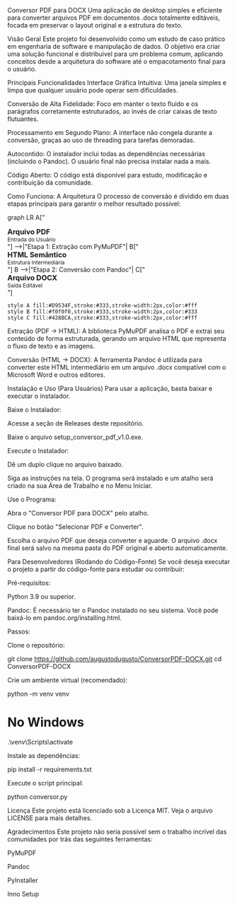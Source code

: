 Conversor PDF para DOCX
Uma aplicação de desktop simples e eficiente para converter arquivos PDF em documentos .docx totalmente editáveis, focada em preservar o layout original e a estrutura do texto.

Visão Geral
Este projeto foi desenvolvido como um estudo de caso prático em engenharia de software e manipulação de dados. O objetivo era criar uma solução funcional e distribuível para um problema comum, aplicando conceitos desde a arquitetura do software até o empacotamento final para o usuário.

Principais Funcionalidades
Interface Gráfica Intuitiva: Uma janela simples e limpa que qualquer usuário pode operar sem dificuldades.

Conversão de Alta Fidelidade: Foco em manter o texto fluido e os parágrafos corretamente estruturados, ao invés de criar caixas de texto flutuantes.

Processamento em Segundo Plano: A interface não congela durante a conversão, graças ao uso de threading para tarefas demoradas.

Autocontido: O instalador inclui todas as dependências necessárias (incluindo o Pandoc). O usuário final não precisa instalar nada a mais.

Código Aberto: O código está disponível para estudo, modificação e contribuição da comunidade.

Como Funciona: A Arquitetura
O processo de conversão é dividido em duas etapas principais para garantir o melhor resultado possível:

graph LR
    A["<div style='font-weight:bold; font-size:16px;'>Arquivo PDF</div><div style='font-size:12px;'>Entrada do Usuário</div>"] -->|"Etapa 1: Extração com PyMuPDF"| B["<div style='font-weight:bold; font-size:16px;'>HTML Semântico</div><div style='font-size:12px;'>Estrutura Intermediária</div>"]
    B -->|"Etapa 2: Conversão com Pandoc"| C["<div style='font-weight:bold; font-size:16px;'>Arquivo DOCX</div><div style='font-size:12px;'>Saída Editável</div>"]

    style A fill:#D9534F,stroke:#333,stroke-width:2px,color:#fff
    style B fill:#f0f0f0,stroke:#333,stroke-width:2px,color:#333
    style C fill:#428BCA,stroke:#333,stroke-width:2px,color:#fff

Extração (PDF → HTML): A biblioteca PyMuPDF analisa o PDF e extrai seu conteúdo de forma estruturada, gerando um arquivo HTML que representa o fluxo de texto e as imagens.

Conversão (HTML → DOCX): A ferramenta Pandoc é utilizada para converter este HTML intermediário em um arquivo .docx compatível com o Microsoft Word e outros editores.

Instalação e Uso (Para Usuários)
Para usar a aplicação, basta baixar e executar o instalador.

Baixe o Instalador:

Acesse a seção de Releases deste repositório.

Baixe o arquivo setup_conversor_pdf_v1.0.exe.

Execute o Instalador:

Dê um duplo clique no arquivo baixado.

Siga as instruções na tela. O programa será instalado e um atalho será criado na sua Área de Trabalho e no Menu Iniciar.

Use o Programa:

Abra o "Conversor PDF para DOCX" pelo atalho.

Clique no botão "Selecionar PDF e Converter".

Escolha o arquivo PDF que deseja converter e aguarde. O arquivo .docx final será salvo na mesma pasta do PDF original e aberto automaticamente.

Para Desenvolvedores (Rodando do Código-Fonte)
Se você deseja executar o projeto a partir do código-fonte para estudar ou contribuir:

Pré-requisitos:

Python 3.9 ou superior.

Pandoc: É necessário ter o Pandoc instalado no seu sistema. Você pode baixá-lo em pandoc.org/installing.html.

Passos:

Clone o repositório:

git clone https://github.com/augustodugusto/ConversorPDF-DOCX.git
cd ConversorPDF-DOCX

Crie um ambiente virtual (recomendado):

python -m venv venv
# No Windows
.\venv\Scripts\activate

Instale as dependências:

pip install -r requirements.txt

Execute o script principal:

python conversor.py

Licença
Este projeto está licenciado sob a Licença MIT. Veja o arquivo LICENSE para mais detalhes.

Agradecimentos
Este projeto não seria possível sem o trabalho incrível das comunidades por trás das seguintes ferramentas:

PyMuPDF

Pandoc

PyInstaller

Inno Setup